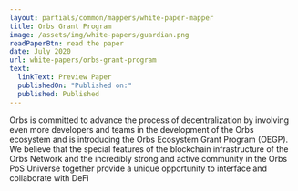 ```yaml
---
layout: partials/common/mappers/white-paper-mapper
title: Orbs Grant Program
image: /assets/img/white-papers/guardian.png
readPaperBtn: read the paper
date: July 2020
url: white-papers/orbs-grant-program
text:
  linkText: Preview Paper
  publishedOn: "Published on:"
  published: Published
---
```


Orbs is committed to advance the process of decentralization by involving even more developers and teams in the development of the Orbs ecosystem and is introducing the Orbs Ecosystem Grant Program (OEGP). We believe that the special features of the blockchain infrastructure of the Orbs Network and the incredibly strong and active community in the Orbs PoS Universe together provide a unique opportunity to interface and collaborate with DeFi
